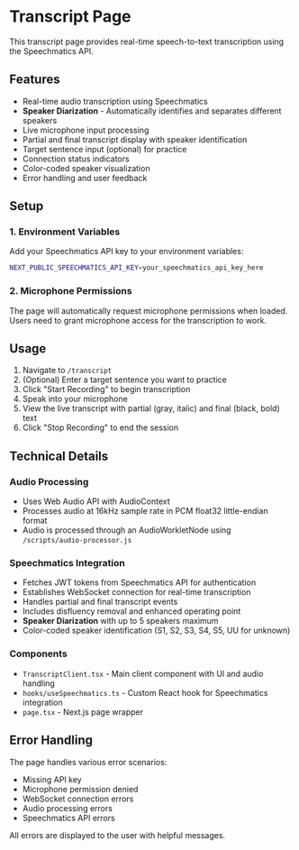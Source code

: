 # Transcript Page

This transcript page provides real-time speech-to-text transcription using the Speechmatics API.

## Features

- Real-time audio transcription using Speechmatics
- **Speaker Diarization** - Automatically identifies and separates different speakers
- Live microphone input processing
- Partial and final transcript display with speaker identification
- Target sentence input (optional) for practice
- Connection status indicators
- Color-coded speaker visualization
- Error handling and user feedback

## Setup

### 1. Environment Variables

Add your Speechmatics API key to your environment variables:

```bash
NEXT_PUBLIC_SPEECHMATICS_API_KEY=your_speechmatics_api_key_here
```

### 2. Microphone Permissions

The page will automatically request microphone permissions when loaded. Users need to grant microphone access for the transcription to work.

## Usage

1. Navigate to `/transcript`
2. (Optional) Enter a target sentence you want to practice
3. Click "Start Recording" to begin transcription
4. Speak into your microphone
5. View the live transcript with partial (gray, italic) and final (black, bold) text
6. Click "Stop Recording" to end the session

## Technical Details

### Audio Processing

- Uses Web Audio API with AudioContext
- Processes audio at 16kHz sample rate in PCM float32 little-endian format
- Audio is processed through an AudioWorkletNode using `/scripts/audio-processor.js`

### Speechmatics Integration

- Fetches JWT tokens from Speechmatics API for authentication
- Establishes WebSocket connection for real-time transcription
- Handles partial and final transcript events
- Includes disfluency removal and enhanced operating point
- **Speaker Diarization** with up to 5 speakers maximum
- Color-coded speaker identification (S1, S2, S3, S4, S5, UU for unknown)

### Components

- `TranscriptClient.tsx` - Main client component with UI and audio handling
- `hooks/useSpeechmatics.ts` - Custom React hook for Speechmatics integration
- `page.tsx` - Next.js page wrapper

## Error Handling

The page handles various error scenarios:
- Missing API key
- Microphone permission denied
- WebSocket connection errors
- Audio processing errors
- Speechmatics API errors

All errors are displayed to the user with helpful messages. 